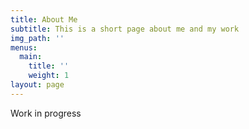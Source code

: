 ```yaml
---
title: About Me
subtitle: This is a short page about me and my work
img_path: ''
menus:
  main:
    title: ''
    weight: 1
layout: page
---
```

Work in progress
